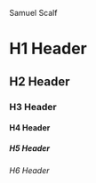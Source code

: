 Samuel Scalf
# H1 Header
## H2 Header
### H3 Header
#### H4 Header
##### H5 Header
###### H6 Header
